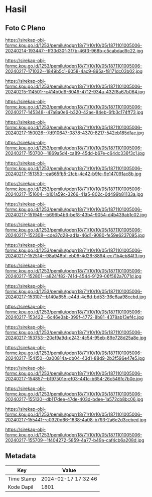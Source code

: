 # Hasil

## Foto C Plano

https://sirekap-obj-formc.kpu.go.id/1253/pemilu/pdpr/18/71/10/10/05/1871101005006-20240214-193447--ff33d30f-3f7b-46f3-968b-c5cabdad9c22.jpg

https://sirekap-obj-formc.kpu.go.id/1253/pemilu/pdpr/18/71/10/10/05/1871101005006-20240217-171032--1849b5c1-6058-4ac9-895a-f8171dc03b02.jpg

https://sirekap-obj-formc.kpu.go.id/1253/pemilu/pdpr/18/71/10/10/05/1871101005006-20240215-114501--c414b0d9-6049-4712-934a-432f8a67b064.jpg

https://sirekap-obj-formc.kpu.go.id/1253/pemilu/pdpr/18/71/10/10/05/1871101005006-20240217-145348--47a8a0e6-b320-42ae-84eb-6fb3c174ff73.jpg

https://sirekap-obj-formc.kpu.go.id/1253/pemilu/pdpr/18/71/10/10/05/1871101005006-20240217-150026--7d910647-0878-4370-8217-542eb185dfac.jpg

https://sirekap-obj-formc.kpu.go.id/1253/pemilu/pdpr/18/71/10/10/05/1871101005006-20240217-150700--1869a5d4-ca89-45dd-b67e-c64dc336f3c1.jpg

https://sirekap-obj-formc.kpu.go.id/1253/pemilu/pdpr/18/71/10/10/05/1871101005006-20240217-151353--ea665fb5-2fcb-4c42-b9fe-9e147091ac8b.jpg

https://sirekap-obj-formc.kpu.go.id/1253/pemilu/pdpr/18/71/10/10/05/1871101005006-20240217-151604--b101a59c-3266-41a5-802c-0d499b81133a.jpg

https://sirekap-obj-formc.kpu.go.id/1253/pemilu/pdpr/18/71/10/10/05/1871101005006-20240217-151946--b696b4b6-bef8-43b4-9054-d4b439ab1c02.jpg

https://sirekap-obj-formc.kpu.go.id/1253/pemilu/pdpr/18/71/10/10/05/1871101005006-20240217-152308--cde37d28-ad1a-46d1-9080-fe59e6237095.jpg

https://sirekap-obj-formc.kpu.go.id/1253/pemilu/pdpr/18/71/10/10/05/1871101005006-20240217-152514--98a948bf-eb06-4d26-8894-ec71b4eb84f3.jpg

https://sirekap-obj-formc.kpu.go.id/1253/pemilu/pdpr/18/71/10/10/05/1871101005006-20240217-152801--a8241f82-741d-4544-9129-06f562a7071d.jpg

https://sirekap-obj-formc.kpu.go.id/1253/pemilu/pdpr/18/71/10/10/05/1871101005006-20240217-153107--b140a655-c44d-4e8d-bd53-36e6aa98ccbd.jpg

https://sirekap-obj-formc.kpu.go.id/1253/pemilu/pdpr/18/71/10/10/05/1871101005006-20240217-153422--6c46e3ab-399f-4772-8b81-4378ab13ef4c.jpg

https://sirekap-obj-formc.kpu.go.id/1253/pemilu/pdpr/18/71/10/10/05/1871101005006-20240217-153753--20ef9a9d-c243-4c54-95eb-89e728d25a8e.jpg

https://sirekap-obj-formc.kpu.go.id/1253/pemilu/pdpr/18/71/10/10/05/1871101005006-20240217-154150--0a00814a-db04-43d1-88d9-2b3f596e47e5.jpg

https://sirekap-obj-formc.kpu.go.id/1253/pemilu/pdpr/18/71/10/10/05/1871101005006-20240217-154857--b197501e-ef03-441c-b654-26c546fc7b0e.jpg

https://sirekap-obj-formc.kpu.go.id/1253/pemilu/pdpr/18/71/10/10/05/1871101005006-20240217-155130--db117dee-47de-403d-bdee-1a572cb8bc06.jpg

https://sirekap-obj-formc.kpu.go.id/1253/pemilu/pdpr/18/71/10/10/05/1871101005006-20240217-155441--c0320d66-1638-4a08-b793-2a6e2d3cebed.jpg

https://sirekap-obj-formc.kpu.go.id/1253/pemilu/pdpr/18/71/10/10/05/1871101005006-20240217-155709--1f404272-5859-4a77-b49a-caf4cb6a208d.jpg


## Metadata

| Key        | Value               |
| ---------- | ------------------- |
| Time Stamp | 2024-02-17 17:32:46 |
| Kode Dapil | 1801                |



